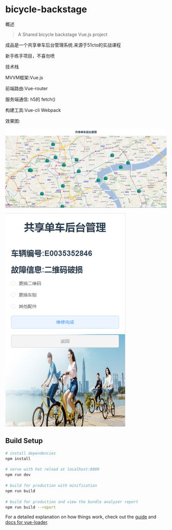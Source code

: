 # bicycle-backstage

概述

> A Shared bicycle backstage Vue.js project 

成品是一个共享单车后台管理系统.来源于51cto的实战课程

新手练手项目，不喜勿喷

技术栈

MVVM框架:Vue.js

前端路由:Vue-router

服务端通信: h5的 fetch()

构建工具:Vue-cli   Webpack

效果图:

![Image text](https://github.com/RushlessWu/Vue-Shared_bicycle_backstage/blob/master/src/assets/js1.png)

![Image text](https://github.com/RushlessWu/Vue-Shared_bicycle_backstage/blob/master/src/assets/js2.png)

## Build Setup

``` bash
# install dependencies
npm install

# serve with hot reload at localhost:8080
npm run dev

# build for production with minification
npm run build

# build for production and view the bundle analyzer report
npm run build --report
```

For a detailed explanation on how things work, check out the [guide](http://vuejs-templates.github.io/webpack/) and [docs for vue-loader](http://vuejs.github.io/vue-loader).
